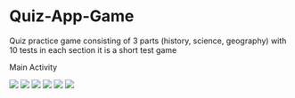 # Quiz-App-Game
Quiz practice game consisting of 3 parts (history, science, geography) with 10 tests in each section it is a short test game

Main Activity           

![](İmages/image1.png) ![](İmages/image2.png)
![](İmages/image3.png) ![](İmages/image4.png)
![](İmages/image5.png) ![](İmages/image6.png)


